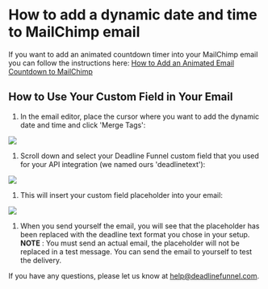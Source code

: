 # How to add a dynamic date and time to MailChimp email

If you want to add an animated countdown timer into your MailChimp email you can follow the instructions here: [How to Add an Animated Email Countdown to MailChimp](http://documentation.deadlinefunnel.com/article/255-how-to-add-%20email-countdown-code-to-mailchimp)

## How to Use Your Custom Field in Your Email

1. In the email editor, place the cursor where you want to add the dynamic date and time and click 'Merge Tags':

![](https://s3.amazonaws.com/helpscout.net/docs/assets/53974d6ce4b0c76107b109d1/images/5bc8b905042863158cc79867/file-cCiL9dDxPy.png)

1. Scroll down and select your Deadline Funnel custom field that you used for your API integration \(we named ours 'deadlinetext'\):

![](https://s3.amazonaws.com/helpscout.net/docs/assets/53974d6ce4b0c76107b109d1/images/5bc8b9312c7d3a04dd5bd976/file-mNabYbN1DP.png)

1. This will insert your custom field placeholder into your email:

![](https://s3.amazonaws.com/helpscout.net/docs/assets/53974d6ce4b0c76107b109d1/images/5bc8b9712c7d3a04dd5bd97a/file-JROUtx4Zjo.png)

1. When you send yourself the email, you will see that the placeholder has been replaced with the deadline text format you chose in your setup. **NOTE** : You must send an actual email, the placeholder will not be replaced in a test message. You can send the email to yourself to test the delivery.

If you have any questions, please let us know at [help@deadlinefunnel.com](mailto:mailto:help@deadlinefunnel.com).

